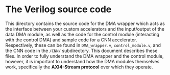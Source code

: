 # The Verilog source code
This directory contains the source code for the DMA wrapper which acts as the interface between your custom accelerators and the input/output of the data DMA module, as well as the code for the control module (interacting with the control DMA) and sample code for a CNN accelerator. Respectively, these can be found in ```DMA_wrapper.v```, ```control_module.v```, and the CNN code in the ```/CNN/``` subdirectory. This document describes these files. In order to fully understand the DMA wrapper and the control module, however, it is important to understand how the DMA modules themselves work, specifically the **AXI4-Stream protocol** over which they operate.  
